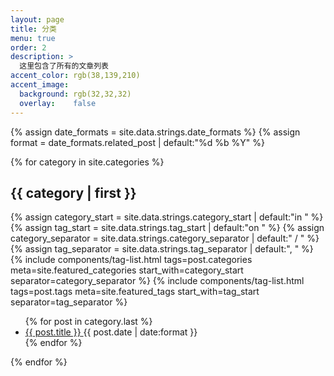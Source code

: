 ```yaml
---
layout: page
title: 分类
menu: true
order: 2
description: >
  这里包含了所有的文章列表
accent_color: rgb(38,139,210)
accent_image:
  background: rgb(32,32,32)
  overlay:    false
---
```


{% assign date_formats  = site.data.strings.date_formats                  %}
{% assign format        = date_formats.related_post  | default:"%d %b %Y" %}

{% for category in site.categories %}
<h2 class="hr">{{ category | first }}</h2>
{% assign category_start     = site.data.strings.category_start     | default:"in " %}
{% assign tag_start          = site.data.strings.tag_start          | default:"on " %}
{% assign category_separator = site.data.strings.category_separator | default:" / " %}
{% assign tag_separator      = site.data.strings.tag_separator      | default:", "  %}
{% include components/tag-list.html tags=post.categories meta=site.featured_categories start_with=category_start separator=category_separator %}
{% include components/tag-list.html tags=post.tags meta=site.featured_tags start_with=tag_start separator=tag_separator %}

<ul class="title-list">
{% for post in category.last %}
<li>
  <a href="{{ post.url | relative_url }}" class="h4 flip-title">
    <span>{{ post.title }}</span>
  </a>
  <time class="heading faded fine" datetime="{{ post.date | date_to_xmlschema }}">{{ post.date | date:format }}</time>
</li>
{% endfor %}
</ul>

{% endfor %}
